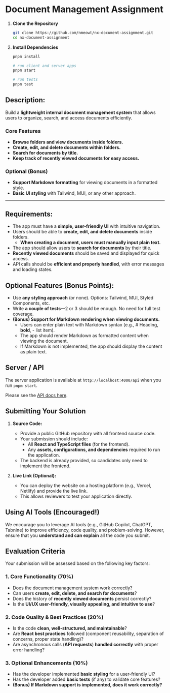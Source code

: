 # Document Management Assignment

1. **Clone the Repository**
   ```bash
   git clone https://github.com/nmeowt/nx-document-assignment.git
   cd nx-document-assignment
   ```
2. **Install Dependencies**

   ```bash
   pnpm install

   # run client and server apps
   pnpm start

   # run tests
   pnpm test
   ```

## **Description:**

Build a **lightweight internal document management system** that allows users to organize, search, and access documents efficiently.

### **Core Features**

- **Browse folders and view documents inside folders.**
- **Create, edit, and delete documents within folders.**
- **Search for documents by title.**
- **Keep track of recently viewed documents for easy access.**

### **Optional (Bonus)**

- **Support Markdown formatting** for viewing documents in a formatted style.
- **Basic UI styling** with Tailwind, MUI, or any other approach.

---

## **Requirements:**

- The app must have a **simple, user-friendly UI** with intuitive navigation.
- Users should be able to **create, edit, and delete documents** inside folders.
  - **When creating a document, users must manually input plain text.**
- The app should allow users to **search for documents** by their title.
- **Recently viewed documents** should be saved and displayed for quick access.
- API calls should be **efficient and properly handled**, with error messages and loading states.

## **Optional Features (Bonus Points)**:

- Use **any styling approach** (or none). Options: Tailwind, MUI, Styled Components, etc.
- Write **a couple of tests**—2 or 3 should be enough. No need for full test coverage.
- **(Bonus) Support for Markdown rendering when viewing documents.**
  - Users can enter plain text with Markdown syntax (e.g., # Heading, **bold**, - list item).
  - The app should render Markdown as formatted content when viewing the document.
  - If Markdown is not implemented, the app should display the content as plain text.

## Server / API

The server application is available at `http://localhost:4000/api` when you run `pnpm start`.

Please see the [API docs here](./server/README.md).

## **Submitting Your Solution**

1. **Source Code:**

   - Provide a public GitHub repository with all frontend source code.
   - Your submission should include:
     - All **React and TypeScript files** (for the frontend).
     - Any **assets, configurations, and dependencies** required to run the application.
   - The backend is already provided, so candidates only need to implement the frontend.

2. **Live Link (Optional):**
   - You can deploy the website on a hosting platform (e.g., Vercel, Netlify) and provide the live link.
   - This allows reviewers to test your application directly.

## **Using AI Tools (Encouraged!)**

We encourage you to leverage AI tools (e.g., GitHub Copilot, ChatGPT, Tabnine) to improve efficiency, code quality, and problem-solving. However, ensure that you **understand and can explain** all the code you submit.

## **Evaluation Criteria**

Your submission will be assessed based on the following key factors:

### **1. Core Functionality (70%)**

- Does the document management system work correctly?
- Can users **create, edit, delete, and search for documents**?
- Does the history of **recently viewed documents** persist correctly?
- Is the **UI/UX user-friendly, visually appealing, and intuitive to use**?

### **2. Code Quality & Best Practices (20%)**

- Is the code **clean, well-structured, and maintainable**?
- Are **React best practices** followed (component reusability, separation of concerns, proper state handling)?
- Are asynchronous calls (**API requests**) **handled correctly** with proper error handling?

### **3. Optional Enhancements (10%)**

- Has the developer implemented **basic styling** for a user-friendly UI?
- Has the developer added **basic tests** (if any) to validate core features?
- **(Bonus) If Markdown support is implemented, does it work correctly?**
